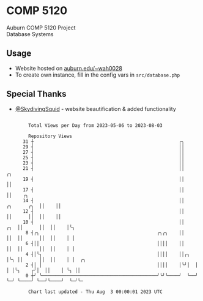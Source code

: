 # COMP 5120
Auburn COMP 5120 Project  
Database Systems

## Usage
- Website hosted on [auburn.edu/~wah0028](https://webhome.auburn.edu/~wah0028/)
- To create own instance, fill in the config vars in `src/database.php`

## Special Thanks
- [@SkydivingSquid](https://github.com/SkydivingSquid) - website beautification & added functionality

```

        Total Views per Day from 2023-05-06 to 2023-08-03

        Repository Views
      31 ┼                                                     ╭╮
      29 ┤                                                     ││
      27 ┤                                                     ││
      25 ┤                                                     ││
      23 ┤                                                     ││
      21 ┤                                                     ││                    ╭╮
      19 ┤                                                     ││                    ││
      17 ┤                                                     ││                    ││    ╭╮
      14 ┤                                                     ││        ╭╮      ╭╮  ││    ││
      12 ┤                                                     ││        ││      ││  ││    ││
      10 ┤                                                     ││    ╭╮  ││      ││  ││    │╰╮
       8 ┤╭╮                                           ╭╮╭╮    ││    ││  ││      ││  ││    │ │
       6 ┤││                                           ││││    ││    ││  ││      ││  ││    │ │
       4 ┤│╰╮                                          ││││    ││╭╮  │╰╮ ││      ││  ││    │ │  ╭╮
       2 ┤│ │                                          ││││    │╰╯│  │ │ │╰╮    ╭╯│  ││    │ ╰╮ ││
       0 ┼╯ ╰──────────────────────────────────────────╯╰╯╰────╯  ╰──╯ ╰─╯ ╰────╯ ╰──╯╰────╯  ╰─╯╰─

        Chart last updated - Thu Aug  3 00:00:01 2023 UTC
        
```
